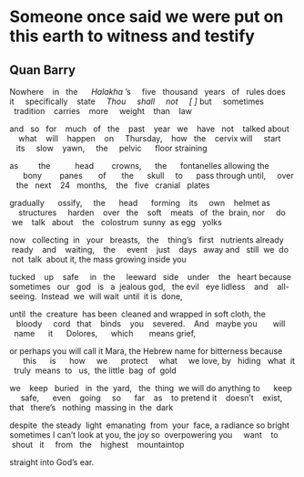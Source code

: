 # Someone once said we were put on this earth to witness and testify
## Quan Barry
Nowhere    in   the      _Halakha_ ’s     five   thousand   years   of   rules
does   it     specifically    state     _Thou     shall     not     [
]_
but     sometimes    tradition    carries    more     weight    than    law

and   so   for    much   of   the    past    year   we    have   not    talked
about     what    will    happen    on     Thursday,    how   the    cervix
will     start     its     slow    yawn,     the     pelvic      floor
straining

as         the           head        crowns,      the      fontanelles
allowing
the       bony        panes       of       the      skull     to      pass
through
until,     over    the   next    24   months,    the   five   cranial   plates

gradually      ossify,     the      head      forming    its     own    helmet
as     structures     harden    over   the    soft    meats   of  the  brain,
nor     do   we    talk   about    the   colostrum  sunny  as egg   yolks

now   collecting  in   your   breasts,   the    thing’s   first   nutrients
already    ready    and    waiting,    the     event    just    days   away
and   still  we  do  not  talk  about it, the mass growing inside you

tucked    up    safe     in   the     leeward   side    under    the   heart
because   sometimes   our   god   is   a  jealous god,   the evil   eye
lidless    and    all-seeing.  Instead  we  will wait  until  it is  done,

until  the  creature  has been  cleaned and wrapped in soft cloth,
the    bloody     cord   that    binds    you    severed.    And   maybe
you       will      name      it      Dolores,      which       means
grief,

or perhaps you will call it Mara, the Hebrew name for bitterness
because       this      is      how     we      protect     what     we
love,
by   hiding   what  it   truly  means  to   us,  the little  bag  of  gold

we    keep   buried   in  the  yard,   the  thing  we will do anything
to      keep      safe,      even    going     so      far    as    to
pretend
it    doesn’t    exist,   that   there’s   nothing  massing in  the  dark

despite  the steady  light  emanating  from  your  face, a radiance
so bright sometimes I can’t look at you, the joy so  overpowering
you     want    to     shout   it     from   the    highest    mountaintop

straight into God’s ear.